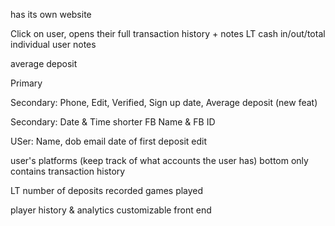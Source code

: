 has its own website



Click on user, opens their full transaction history + notes
LT cash in/out/total
individual user notes

average deposit


Primary

Secondary:
Phone, Edit, Verified, Sign up date, Average deposit (new feat)


Secondary:
Date & Time shorter
FB Name & FB ID


USer:
Name, dob
email
date of first deposit
edit

user's platforms (keep track of what accounts the user has)
bottom only contains transaction history

LT number of deposits
recorded games played

player history & analytics
customizable front end